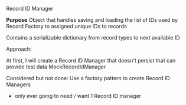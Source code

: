 Record ID Manager

**Purpose**
Object that handles saving and loading the list of IDs used by Record Factory to assigned unique IDs to records

Contains a serializable dictionary from record types to next available ID

Approach:

At first, I will create a Record ID Manager that doesn't persist that can provide test data
MockRecordIdManager

Considered but not done:
Use a factory pattern to create Record ID Managers
- only ever going to need / want 1 Record ID manager